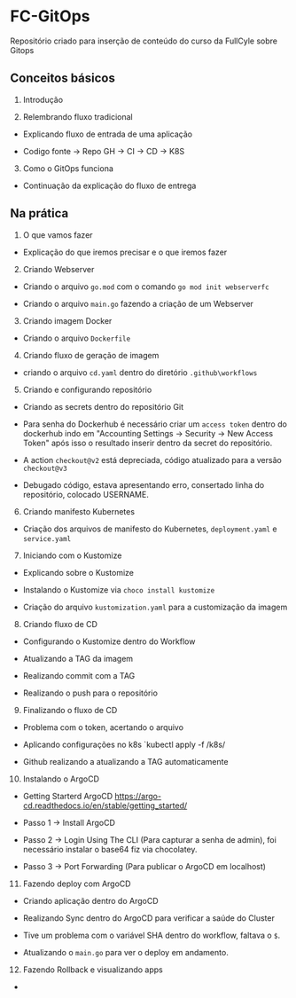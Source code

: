 # FC-GitOps

Repositório criado para inserção de conteúdo do curso da FullCyle sobre Gitops

## Conceitos básicos

1. Introdução

2. Relembrando fluxo tradicional

 - Explicando fluxo de entrada de uma aplicação

 - Codigo fonte -> Repo GH -> CI -> CD -> K8S

3. Como o GitOps funciona

 - Continuação da explicação do fluxo de entrega

## Na prática

1. O que vamos fazer

 - Explicação do que iremos precisar e o que iremos fazer

2. Criando Webserver

 - Criando o arquivo `go.mod` com o comando `go mod init webserverfc`

 - Criando o arquivo `main.go` fazendo a criação de um Webserver

3. Criando imagem Docker

 - Criando o arquivo `Dockerfile`

4. Criando fluxo de geração de imagem

 - criando o arquivo `cd.yaml` dentro do diretório `.github\workflows`

5. Criando e configurando repositório

 - Criando as secrets dentro do repositório Git

 - Para senha do Dockerhub é necessário criar um `access token` dentro do dockerhub indo em "Accounting Settings -> Security -> New Access Token" após isso o resultado inserir dentro da secret do repositório.

 - A action `checkout@v2` está depreciada, código atualizado para a versão `checkout@v3`

 - Debugado código, estava apresentando erro, consertado linha do repositório, colocado USERNAME.

6. Criando manifesto Kubernetes

 - Criação dos arquivos de manifesto do Kubernetes, `deployment.yaml` e `service.yaml`

7. Iniciando com o Kustomize

 - Explicando sobre o Kustomize

 - Instalando o Kustomize via `choco install kustomize`

 - Criação do arquivo `kustomization.yaml` para a customização da imagem

8. Criando fluxo de CD

 - Configurando o Kustomize dentro do Workflow

 - Atualizando a TAG da imagem

 - Realizando commit com a TAG

 - Realizando o push para o repositório

9. Finalizando o fluxo de CD

 - Problema com o token, acertando o arquivo

 - Aplicando configurações no k8s `kubectl apply -f /k8s/

 - Github realizando a atualizando a TAG automaticamente

10. Instalando o ArgoCD

 - Getting Starterd ArgoCD <https://argo-cd.readthedocs.io/en/stable/getting_started/>

 - Passo 1 -> Install ArgoCD

 - Passo 2 -> Login Using The CLI (Para capturar a senha de admin), foi necessário instalar o base64 fiz via chocolatey.

 - Passo 3 -> Port Forwarding (Para publicar o ArgoCD em localhost)

11. Fazendo deploy com ArgoCD

 - Criando aplicação dentro do ArgoCD

 - Realizando Sync dentro do ArgoCD para verificar a saúde do Cluster

 - Tive um problema com o variável SHA dentro do workflow, faltava o `$`.

 - Atualizando o `main.go` para ver o deploy em andamento.

12. Fazendo Rollback e visualizando apps

 - 